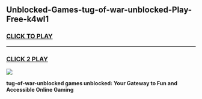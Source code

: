 
## Unblocked-Games-tug-of-war-unblocked-Play-Free-k4wl1
<h3>
<a href="https://premium76.site?title=tug-of-war-unblocked&ref=18A1">CLICK TO PLAY</a></h3>
<hr>

<h3>
<a href="https://premium76.site?title=tug-of-war-unblocked&ref=18A1">CLICK 2 PLAY</a>
  
</h3>

<a href="https://premium76.site?title=tug-of-war-unblocked&ref=18A1"><img src="https://clearcache.store/games.png"></a>


**tug-of-war-unblocked games unblocked: Your Gateway to Fun and Accessible Online Gaming**
